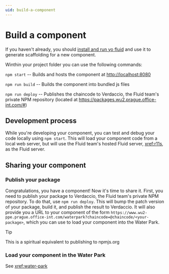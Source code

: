 ```yaml
---
uid: build-a-component
---
```


# Build a component

If you haven't already, you should [install and run yo fluid](xref:yo-fluid) and use it to generate scaffolding for a
new component.

Winthin your project folder you can use the following commands:

`npm start` -- Builds and hosts the component at <http://localhost:8080>

`npm run build` -- Builds the component into bundled js files

`npm run deploy` -- Publishes the chaincode to Verdaccio, the Fluid team's private NPM repository (located at
<https://packages.wu2.prague.office-int.com/#>)


## Development process

While you're developing your component, you can test and debug your code locally using `npm start`. This will load your
component code from a local web server, but will use the Fluid team's hosted Fluid server, <xref:r11s>, as the Fluid server.

## Sharing your component

### Publish your package

Congratulations, you have a component! Now it's time to share it. First, you need to publish your package to Verdaccio,
the Fluid team's private NPM repository. To do that, use `npm run deploy`. This will bump the patch version of your
package, build it, and publish the result to Verdaccio. It will also provide you a URL to your component of the form
`https://www.wu2-ppe.prague.office-int.com/waterpark?chaincode=@chaincode/<your-package>`, which
you can use to load your component into the Water Park.

> [!TIP]
> This is a spiritual equivalent to publishing to npmjs.org

### Load your component in the Water Park

See <xref:water-park>
